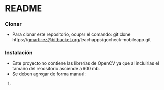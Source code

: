 # README #


### Clonar ###

* Para clonar este repositorio, ocupar el comando: git clone https://gmartinez@bitbucket.org/teachapps/gocheck-mobileapp.git

### Instalación ###

* Este proyecto no contiene las librerías de OpenCV ya que al incluirlas el tamaño del repositorio asciende a 600 mb.
* Se deben agregar de forma manual:
1. 